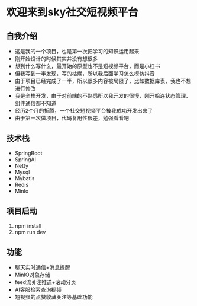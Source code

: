 # 欢迎来到sky社交短视频平台

## 自我介绍
- 这是我的一个项目，也是第一次把学习的知识运用起来
- 刚开始设计的时候其实并没有想很多
- 想到什么写什么，最开始的原型也不是短视频平台，而是小红书
- 但我写到一半发现，写的枯燥，所以我后面学习怎么模仿抖音
- 由于项目已经完成了一半，所以很多内容被局限了，比如数据库表，我也不想进行修改
- 我是全栈开发，由于对前端的不熟悉所以我开发的很慢，刚开始连状态管理、组件通信都不知道
- 经历2个月的折腾，一个社交短视频平台被我成功开发出来了
- 由于第一次做项目，代码复用性很差，勉强看看吧

## 技术栈
- SpringBoot
- SpringAI
- Netty
- Mysql
- Mybatis
- Redis
- MinIo

## 项目启动
1. npm install
2. npm run dev

## 功能
- 聊天实时通信+消息提醒
- MinIO对象存储
- feed流关注推送+滚动分页
- AI客服检索查询视频
- 短视频的点赞收藏关注等基础功能


